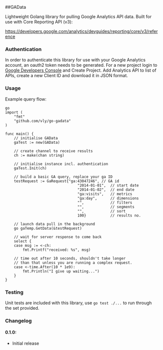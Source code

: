 ##GAData

Lightweight Golang library for pulling Google Analytics API data.
Built for use with Core Reporting API (v3):

https://developers.google.com/analytics/devguides/reporting/core/v3/reference

### Authentication
In order to authenticate this library for use with your Google Analytics account, an oauth2 token needs to be generated. For a new project login to [Google Developers Console](https://console.developers.google.com) and Create Project. Add Analytics API to list of APIs,  create a new Client ID and download it in JSON format.

### Usage
Example query flow:

```
go
import (
    "fmt"
    "github.com/vly/go-gadata"
)

func main() {
	// initialise GAData
    gaTest := new(GAData)
    
    // create channel to receive results
    ch := make(chan string)
    
    // initialise instance incl. authentication
    gaTest.Init(ch)
    
    // build a basic GA query, replace your ga ID
    testRequest := GaRequest{"ga:43047246", // GA id
		                         "2014-01-01",  // start date
		                         "2014-01-02",  // end date 
		                         "ga:visits",   // metrics 
		                         "ga:day",      // dimensions
		                         "",            // filters
		                         "",            // segments
		                         "",            // sort
		                         100}           // results no.
    
    // launch data pull in the background
	go gaTemp.GetData(&testRequest)
	
    // wait for server response to come back
    select {    
	case msg := <-ch:
		fmt.Printf("received: %s", msg)
		
	// time out after 10 seconds, shouldn't take longer
	// than that unless you are running a complex request.
	case <-time.After(10 * 1e9):
		fmt.Println("I give up waiting...")
	}
}
```

### Testing
Unit tests are included with this library, use `go test ./...` to run through the set provided. 

### Changelog
#### 0.1.0:
- Initial release